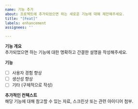 ```yaml
---
name: 기능 추가
about: 프로젝트에 추가되었으면 하는 새로운 기능에 대해 제안해주세요.
title: "[Feat]"
labels: enhancement
assignees: ''

---
```


**기능 개요**  
추가되었으면 하는 기능에 대한 명확하고 간결한 설명을 작성해주세요.

**기능**
- [ ] 사용자 경험 향상  
- [ ] 생산성 향상  
- [ ] 기타 (구체적으로 작성)

**추가적인 컨텍스트**  
해당 기능에 대해 참고할 수 있는 자료, 스크린샷 또는 관련 아이디어 첨부.
